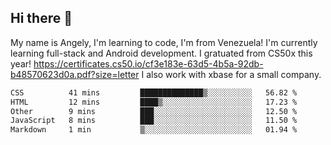 ## Hi there 👋
My name is Angely, I'm learning to code, I'm from Venezuela!
I'm currently learning full-stack and Android development.
I gratuated from CS50x this year! https://certificates.cs50.io/cf3e183e-63d5-4b5a-92db-b48570623d0a.pdf?size=letter
I also work with xbase for a small company.

 <!--START_SECTION:waka-->

```txt
CSS          41 mins         ██████████████▒░░░░░░░░░░   56.82 %
HTML         12 mins         ████▒░░░░░░░░░░░░░░░░░░░░   17.23 %
Other        9 mins          ███░░░░░░░░░░░░░░░░░░░░░░   12.50 %
JavaScript   8 mins          ███░░░░░░░░░░░░░░░░░░░░░░   11.50 %
Markdown     1 min           ▒░░░░░░░░░░░░░░░░░░░░░░░░   01.94 %
```

<!--END_SECTION:waka-->
<!--
**angelycontrerasr/angelycontrerasr** is a ✨ _special_ ✨ repository because its `README.md` (this file) appears on your GitHub profile.

Here are some ideas to get you started:

- 🔭 I’m currently working on ...
- 🌱 I’m currently learning ...
- 👯 I’m looking to collaborate on ...
- 🤔 I’m looking for help with ...
- 💬 Ask me about ...
- 📫 How to reach me: ...
- 😄 Pronouns: ...
- ⚡ Fun fact: ...
-->
